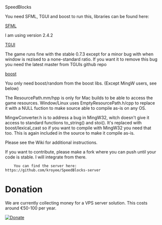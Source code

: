 SpeedBlocks

You need SFML, TGUI and boost to run this, libraries can be found here:

[SFML](https://www.sfml-dev.org/index.php)

I am using version 2.4.2

[TGUI](https://tgui.eu/)

The game runs fine with the stable 0.7.3 except for a minor bug with when window
is rezised to a none-standard ratio. If you want it to remove this bug you need the
latest master from TGUIs github repo

[boost](http://www.boost.org/)

You only need boost/random from the boost libs. (Except MingW users, see below)

The ResourcePath.mm/hpp is only for Mac builds to be able to access the game resources.
Window/Linux uses EmptyResourcePath.h/cpp to replace it with a NULL fuction to make
source able to compile as-is on any OS.

MingwConverter.h is to address a bug in MingW32, witch doesn't give it access to
standard functions to_string() and stoi(). It's replaced with boost/lexical_cast so
if you want to compile with MingW32 you need that too.
This is again included in the source to make it compile as-is.

Please see the Wiki for additional instructions.

If you want to contribute, please make a fork where you can push until your code
is stable. I will integrate from there.

		You can find the server here:
	https://github.com/kroyee/SpeedBlocks-server
	
# Donation
We are currently collecting money for a VPS server solution. This costs around €50-100 per year.

[![Donate](https://img.shields.io/badge/Donate-PayPal-green.svg)](https://www.paypal.com/cgi-bin/webscr?cmd=_s-xclick&hosted_button_id=YCZPUC9H3ZRXS)
